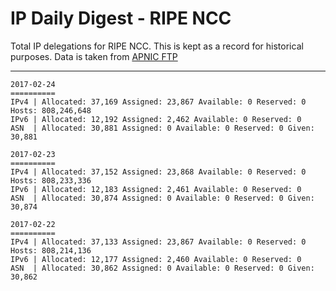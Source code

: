 # IP Daily Digest - RIPE NCC

Total IP delegations for RIPE NCC. This is kept as a record for historical purposes. Data is taken from [APNIC FTP](https://ftp.apnic.net/)

---

```
2017-02-24
==========
IPv4 | Allocated: 37,169 Assigned: 23,867 Available: 0 Reserved: 0 Hosts: 808,246,648
IPv6 | Allocated: 12,192 Assigned: 2,462 Available: 0 Reserved: 0
ASN  | Allocated: 30,881 Assigned: 0 Available: 0 Reserved: 0 Given: 30,881
```

```
2017-02-23
==========
IPv4 | Allocated: 37,152 Assigned: 23,868 Available: 0 Reserved: 0 Hosts: 808,233,336
IPv6 | Allocated: 12,183 Assigned: 2,461 Available: 0 Reserved: 0
ASN  | Allocated: 30,874 Assigned: 0 Available: 0 Reserved: 0 Given: 30,874
```

```
2017-02-22
==========
IPv4 | Allocated: 37,133 Assigned: 23,867 Available: 0 Reserved: 0 Hosts: 808,214,136
IPv6 | Allocated: 12,177 Assigned: 2,460 Available: 0 Reserved: 0
ASN  | Allocated: 30,862 Assigned: 0 Available: 0 Reserved: 0 Given: 30,862
```
